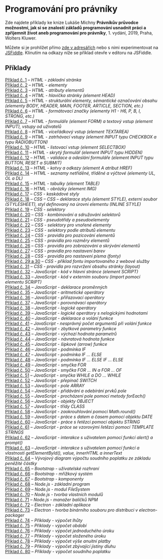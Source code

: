 # Programování pro právníky
Zde najdete příklady ke knize Lukáše Michny __Právníkův průvodce možnostmi, jak si se znalostí základů programování usnadnit práci a zpříjemnit život aneb programování pro právníky__, 1. vydání, 2019, Praha, Wolters Kluwer.

Můžete si je prohlížet přímo [zde v adresářích](/priklady/) nebo s nimi experimentovat na [JSFiddle](https://jsfiddle.net/). Klinutím na odkazy níže se příklad otevře v editoru na JSFiddle.

## Příklady
[Příklad č. 1](https://jsfiddle.net/gh/get/library/pure/mobeetle/programovani_pro_pravniky_2019/tree/master/priklady/priklad_01/) – 
_HTML - základní stránka_\
[Příklad č. 2](https://jsfiddle.net/gh/get/library/pure/mobeetle/programovani_pro_pravniky_2019/tree/master/priklady/priklad_02/) – 
_HTML - elementy_\
[Příklad č. 3](https://jsfiddle.net/gh/get/library/pure/mobeetle/programovani_pro_pravniky_2019/tree/master/priklady/priklad_03/) – 
_HTML - atributy elementů_\
[Příklad č. 4](https://jsfiddle.net/gh/get/library/pure/mobeetle/programovani_pro_pravniky_2019/tree/master/priklady/priklad_04/) – 
_HTML - hlavička stránky (element HEAD)_\
[Příklad č. 5](https://jsfiddle.net/gh/get/library/pure/mobeetle/programovani_pro_pravniky_2019/tree/master/priklady/priklad_05/) – 
_HTML - strukturální elementy, sémantické označování obsahu (elementy BODY, HEADER, MAIN, FOOTER, ARTICLE, SECTION, etc.)_\
[Příklad č. 6](https://jsfiddle.net/gh/get/library/pure/mobeetle/programovani_pro_pravniky_2019/tree/master/priklady/priklad_06/) – 
_HTML - formátovací značky (elementy H1 - H6, P, B, I, STRONG, etc.)_\
[Příklad č. 7](https://jsfiddle.net/gh/get/library/pure/mobeetle/programovani_pro_pravniky_2019/tree/master/priklady/priklad_07/) – 
_HTML - formuláře (element FORM) a textový vstup (element INPUT), vstupy od uživatelů_\
[Příklad č. 8](https://jsfiddle.net/gh/get/library/pure/mobeetle/programovani_pro_pravniky_2019/tree/master/priklady/priklad_08/) – 
_HTML - víceřádkový vstup (element TEXTAREA)_\
[Příklad č. 9](https://jsfiddle.net/gh/get/library/pure/mobeetle/programovani_pro_pravniky_2019/tree/master/priklady/priklad_09/) – 
_HTML - zatrhávací vstupy (element INPUT typu CHECKBOX a typu RADIOBUTTON)_\
[Příklad č. 10](https://jsfiddle.net/gh/get/library/pure/mobeetle/programovani_pro_pravniky_2019/tree/master/priklady/priklad_10/) – 
_HTML - listovací vstup (element SELECTBOX)_\
[Příklad č. 11](https://jsfiddle.net/gh/get/library/pure/mobeetle/programovani_pro_pravniky_2019/tree/master/priklady/priklad_11/) – 
_HTML - skrytý formulář (element INPUT typu HIDDEN)_\
[Příklad č. 12](https://jsfiddle.net/gh/get/library/pure/mobeetle/programovani_pro_pravniky_2019/tree/master/priklady/priklad_12/) – 
_HTML - validace a odeslání formuláře (element INPUT typu BUTTON, RESET a SUBMIT)_\
[Příklad č. 13](https://jsfiddle.net/gh/get/library/pure/mobeetle/programovani_pro_pravniky_2019/tree/master/priklady/priklad_13/) – 
_HTML - kotvy a odkazy (element A atribut HREF)_\
[Příklad č. 14](https://jsfiddle.net/gh/get/library/pure/mobeetle/programovani_pro_pravniky_2019/tree/master/priklady/priklad_14/) – 
_HTML - seznamy netříděné, tříděné a výčtové (elementy UL, OL a DL)_\
[Příklad č. 15](https://jsfiddle.net/gh/get/library/pure/mobeetle/programovani_pro_pravniky_2019/tree/master/priklady/priklad_15/) – 
_HTML - tabulky (element TABLE)_\
[Příklad č. 16](https://jsfiddle.net/gh/get/library/pure/mobeetle/programovani_pro_pravniky_2019/tree/master/priklady/priklad_16/) – 
_HTML - obrázky (element IMG)_\
[Příklad č. 17](https://jsfiddle.net/gh/get/library/pure/mobeetle/programovani_pro_pravniky_2019/tree/master/priklady/priklad_17/) – 
_CSS - kaskádové styly_\
[Příklad č. 18](https://jsfiddle.net/gh/get/library/pure/mobeetle/programovani_pro_pravniky_2019/tree/master/priklady/priklad_18/) – 
_CSS – CSS – deklarace stylu (element STYLE), externí soubor (STYLESHEET), styl definovaný na úrovni elementu (INLINE STYLE)_\
[Příklad č. 19](https://jsfiddle.net/gh/get/library/pure/mobeetle/programovani_pro_pravniky_2019/tree/master/priklady/priklad_19/) – 
_CSS - selektory_\
[Příklad č. 20](https://jsfiddle.net/gh/get/library/pure/mobeetle/programovani_pro_pravniky_2019/tree/master/priklady/priklad_20/) – 
_CSS - kombinování a sdružování selektorů_\
[Příklad č. 21](https://jsfiddle.net/gh/get/library/pure/mobeetle/programovani_pro_pravniky_2019/tree/master/priklady/priklad_21/) – 
_CSS - pseudotřídy a pseudoelementy_\
[Příklad č. 22](https://jsfiddle.net/gh/get/library/pure/mobeetle/programovani_pro_pravniky_2019/tree/master/priklady/priklad_22/) – 
_CSS - selektory pro vnořené elementy_\
[Příklad č. 23](https://jsfiddle.net/gh/get/library/pure/mobeetle/programovani_pro_pravniky_2019/tree/master/priklady/priklad_23/) – 
_CSS - selektory podle atributů elementu_\
[Příklad č. 24](https://jsfiddle.net/gh/get/library/pure/mobeetle/programovani_pro_pravniky_2019/tree/master/priklady/priklad_24/) – 
_CSS - pravidla pro pozicování elementů_\
[Příklad č. 25](https://jsfiddle.net/gh/get/library/pure/mobeetle/programovani_pro_pravniky_2019/tree/master/priklady/priklad_25/) – 
_CSS - pravidla pro rozměry elementů_\
[Příklad č. 26](https://jsfiddle.net/gh/get/library/pure/mobeetle/programovani_pro_pravniky_2019/tree/master/priklady/priklad_26/) – 
_CSS - pravidla pro zobrazování a skrývání elementů_\
[Příklad č. 27](https://jsfiddle.net/gh/get/library/pure/mobeetle/programovani_pro_pravniky_2019/tree/master/priklady/priklad_27/) – 
_CSS - pravidla pro nastavení barev_\
[Příklad č. 28](https://jsfiddle.net/gh/get/library/pure/mobeetle/programovani_pro_pravniky_2019/tree/master/priklady/priklad_28/) – 
_CSS - pravidla pro nastavení písma (fonty)_\
[Příklad č. 29 a 30](https://jsfiddle.net/gh/get/library/pure/mobeetle/programovani_pro_pravniky_2019/tree/master/priklady/priklad_29_30/) – 
_CSS - příklad fontu importovaného z webové služby_\
[Příklad č. 31](https://jsfiddle.net/gh/get/library/pure/mobeetle/programovani_pro_pravniky_2019/tree/master/priklady/priklad_31/) – 
_CSS - pravidla pro rozvržení obsahu stránky (layout)_\
[Příklad č. 32](https://jsfiddle.net/gh/get/library/pure/mobeetle/programovani_pro_pravniky_2019/tree/master/priklady/priklad_32/) – 
_JavaScript - kód v hlavní stránce (element SCRIPT)_\
[Příklad č. 33](https://jsfiddle.net/gh/get/library/pure/mobeetle/programovani_pro_pravniky_2019/tree/master/priklady/priklad_33/) – 
_JavaScript - kód v externím souboru (import pomocí elementu SCRIPT)_\
[Příklad č. 34](https://jsfiddle.net/gh/get/library/pure/mobeetle/programovani_pro_pravniky_2019/tree/master/priklady/priklad_34/) – 
_JavaScript - deklarace proměnných_\
[Příklad č. 35](https://jsfiddle.net/gh/get/library/pure/mobeetle/programovani_pro_pravniky_2019/tree/master/priklady/priklad_35/) – 
_JavaScript - aritmetické operátory_\
[Příklad č. 36](https://jsfiddle.net/gh/get/library/pure/mobeetle/programovani_pro_pravniky_2019/tree/master/priklady/priklad_36/) – 
_JavaScript - přiřazovací operátory_\
[Příklad č. 37](https://jsfiddle.net/gh/get/library/pure/mobeetle/programovani_pro_pravniky_2019/tree/master/priklady/priklad_37/) – 
_JavaScript - porovnávací operátory_\
[Příklad č. 38](https://jsfiddle.net/gh/get/library/pure/mobeetle/programovani_pro_pravniky_2019/tree/master/priklady/priklad_38/) – 
_JavaScript - logické operátory_\
[Příklad č. 39](https://jsfiddle.net/gh/get/library/pure/mobeetle/programovani_pro_pravniky_2019/tree/master/priklady/priklad_39/) – 
_JavaScript - logické operátory s nelogickými hodnotami_\
[Příklad č. 40](https://jsfiddle.net/gh/get/library/pure/mobeetle/programovani_pro_pravniky_2019/tree/master/priklady/priklad_40/) – 
_JavaScript - deklarace a volání funkce_\
[Příklad č. 41](https://jsfiddle.net/gh/get/library/pure/mobeetle/programovani_pro_pravniky_2019/tree/master/priklady/priklad_41/) – 
_JavaScript - nesprávný počet argumentů při volání funkce_\
[Příklad č. 42](https://jsfiddle.net/gh/get/library/pure/mobeetle/programovani_pro_pravniky_2019/tree/master/priklady/priklad_42/) – 
_JavaScript - zbytkové parametry funkce_\
[Příklad č. 43](https://jsfiddle.net/gh/get/library/pure/mobeetle/programovani_pro_pravniky_2019/tree/master/priklady/priklad_43/) – 
_JavaScript - výchozí hodnota parametrů_\
[Příklad č. 44](https://jsfiddle.net/gh/get/library/pure/mobeetle/programovani_pro_pravniky_2019/tree/master/priklady/priklad_44/) – 
_JavaScript - návratová hodnota funkce_\
[Příklad č. 45](https://jsfiddle.net/gh/get/library/pure/mobeetle/programovani_pro_pravniky_2019/tree/master/priklady/priklad_45/) – 
_JavaScript - šipkové (arrow) funkce_\
[Příklad č. 46](https://jsfiddle.net/gh/get/library/pure/mobeetle/programovani_pro_pravniky_2019/tree/master/priklady/priklad_46/) – 
_JavaScript - podmínka IF_\
[Příklad č. 47](https://jsfiddle.net/gh/get/library/pure/mobeetle/programovani_pro_pravniky_2019/tree/master/priklady/priklad_47/) – 
_JavaScript - podmínka IF ... ELSE_\
[Příklad č. 48](https://jsfiddle.net/gh/get/library/pure/mobeetle/programovani_pro_pravniky_2019/tree/master/priklady/priklad_48/) – 
_JavaScript - podmínka IF ... ELSE IF ... ELSE_\
[Příklad č. 49](https://jsfiddle.net/gh/get/library/pure/mobeetle/programovani_pro_pravniky_2019/tree/master/priklady/priklad_49/) – 
_JavaScript - smyčka FOR_\
[Příklad č. 50](https://jsfiddle.net/gh/get/library/pure/mobeetle/programovani_pro_pravniky_2019/tree/master/priklady/priklad_50/) – 
_JavaScript - smyčka FOR ... IN a FOR ... OF_\
[Příklad č. 51](https://jsfiddle.net/gh/get/library/pure/mobeetle/programovani_pro_pravniky_2019/tree/master/priklady/priklad_51/) – 
_JavaScript - smyčka WHILE a DO ... WHILE_\
[Příklad č. 52](https://jsfiddle.net/gh/get/library/pure/mobeetle/programovani_pro_pravniky_2019/tree/master/priklady/priklad_52/) – 
_JavaScript - přepínač SWITCH_\
[Příklad č. 53](https://jsfiddle.net/gh/get/library/pure/mobeetle/programovani_pro_pravniky_2019/tree/master/priklady/priklad_53/) – 
_JavaScript - pole ARRAY_\
[Příklad č. 54](https://jsfiddle.net/gh/get/library/pure/mobeetle/programovani_pro_pravniky_2019/tree/master/priklady/priklad_54/) – 
_JavaScript - přidávání a odebírání prvků pole_\
[Příklad č. 55](https://jsfiddle.net/gh/get/library/pure/mobeetle/programovani_pro_pravniky_2019/tree/master/priklady/priklad_55/) – 
_JavaScript - procházení pole pomocí metody forEach()_\
[Příklad č. 56](https://jsfiddle.net/gh/get/library/pure/mobeetle/programovani_pro_pravniky_2019/tree/master/priklady/priklad_56/) – 
_JavaScript - objekty OBJECT_\
[Příklad č. 57](https://jsfiddle.net/gh/get/library/pure/mobeetle/programovani_pro_pravniky_2019/tree/master/priklady/priklad_57/) – 
_JavaScript - třídy CLASS_\
[Příklad č. 58](https://jsfiddle.net/gh/get/library/pure/mobeetle/programovani_pro_pravniky_2019/tree/master/priklady/priklad_58/) – 
_JavaScript - zaokrouhlování pomocí Math.round()_\
[Příklad č. 59](https://jsfiddle.net/gh/get/library/pure/mobeetle/programovani_pro_pravniky_2019/tree/master/priklady/priklad_59/) – 
_JavaScript - práce s datem a časem pomocí objektu DATE_\
[Příklad č. 60](https://jsfiddle.net/gh/get/library/pure/mobeetle/programovani_pro_pravniky_2019/tree/master/priklady/priklad_60/) – 
_JavaScript - práce s řetězci pomocí objektu STRING_\
[Příklad č. 61](https://jsfiddle.net/gh/get/library/pure/mobeetle/programovani_pro_pravniky_2019/tree/master/priklady/priklad_61/) – 
_JavaScript - práce se vzorovými řetězci pomocí TEMPLATE STRINGS_\
[Příklad č. 62](https://jsfiddle.net/gh/get/library/pure/mobeetle/programovani_pro_pravniky_2019/tree/master/priklady/priklad_62/) – 
_JavaScript - interakce s uživatelem pomocí funkcí alert() a prompt()_\
[Příklad č. 63](https://jsfiddle.net/gh/get/library/pure/mobeetle/programovani_pro_pravniky_2019/tree/master/priklady/priklad_63/) – 
_JavaScript - interakce s uživatelem pomocí funkcí a vlastností getElementById(), value, innerHTML a innerText_\
[Příklad č. 64](https://jsfiddle.net/gh/get/library/pure/mobeetle/programovani_pro_pravniky_2019/tree/master/priklady/priklad_64/) – 
_Vývojový diagram výpočtu soudního poplatku ze základu peněžité částky_\
[Příklad č. 65](https://jsfiddle.net/gh/get/library/pure/mobeetle/programovani_pro_pravniky_2019/tree/master/priklady/priklad_65/) – 
_Bootstrap - uživatelské rozhraní_\
[Příklad č. 66](https://jsfiddle.net/gh/get/library/pure/mobeetle/programovani_pro_pravniky_2019/tree/master/priklady/priklad_66/) – 
_Bootstrap - mřížkový systém_\
[Příklad č. 67](https://jsfiddle.net/gh/get/library/pure/mobeetle/programovani_pro_pravniky_2019/tree/master/priklady/priklad_67/) – 
_Bootstrap - komponenty_\
[Příklad č. 68](https://jsfiddle.net/gh/get/library/pure/mobeetle/programovani_pro_pravniky_2019/tree/master/priklady/priklad_68/) – 
_Node.js - základní program_\
[Příklad č. 69](https://jsfiddle.net/gh/get/library/pure/mobeetle/programovani_pro_pravniky_2019/tree/master/priklady/priklad_69/) – 
_Node.js - modul FileSystem_\
[Příklad č. 70](https://jsfiddle.net/gh/get/library/pure/mobeetle/programovani_pro_pravniky_2019/tree/master/priklady/priklad_70/) – 
_Node.js - tvorba vlastních modulů_\
[Příklad č. 71](https://jsfiddle.net/gh/get/library/pure/mobeetle/programovani_pro_pravniky_2019/tree/master/priklady/priklad_71/) – 
_Node.js - manažer balíčků NPM_\
[Příklad č. 72](https://jsfiddle.net/gh/get/library/pure/mobeetle/programovani_pro_pravniky_2019/tree/master/priklady/priklad_72/) – 
_Electron - základní aplikace_\
[Příklad č. 73](https://jsfiddle.net/gh/get/library/pure/mobeetle/programovani_pro_pravniky_2019/tree/master/priklady/priklad_73/) – 
_Electron - tvorba binárního souboru pro distribuci v electron-packager_\
[Příklad č. 74](https://jsfiddle.net/gh/get/library/pure/mobeetle/programovani_pro_pravniky_2019/tree/master/priklady/priklad_74/) – 
_Příklady - výpočet lhůty_\
[Příklad č. 75](https://jsfiddle.net/gh/get/library/pure/mobeetle/programovani_pro_pravniky_2019/tree/master/priklady/priklad_75/) – 
_Příklady - výpočet období_\
[Příklad č. 76](https://jsfiddle.net/gh/get/library/pure/mobeetle/programovani_pro_pravniky_2019/tree/master/priklady/priklad_76/) – 
_Příklady - výpočet jednoduchého úroku_\
[Příklad č. 77](https://jsfiddle.net/gh/get/library/pure/mobeetle/programovani_pro_pravniky_2019/tree/master/priklady/priklad_77/) – 
_Příklady - výpočet složeného úroku_\
[Příklad č. 78](https://jsfiddle.net/gh/get/library/pure/mobeetle/programovani_pro_pravniky_2019/tree/master/priklady/priklad_78/) – 
_Příklady - výpočet výše anuitní platby_\
[Příklad č. 79](https://jsfiddle.net/gh/get/library/pure/mobeetle/programovani_pro_pravniky_2019/tree/master/priklady/priklad_79/) – 
_Příklady - výpočet zbývající jistiny dluhu_\
[Příklad č. 80](https://jsfiddle.net/gh/get/library/pure/mobeetle/programovani_pro_pravniky_2019/tree/master/priklady/priklad_80/) – 
_Příklady - výpočet soudního poplatku_